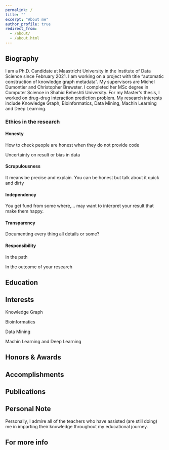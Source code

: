 ```yaml
---
permalink: /
title: ""
excerpt: "About me"
author_profile: true
redirect_from: 
  - /about/
  - /about.html
---
```




Biography
------

I am a Ph.D. Candidate at Maastricht University in the Institute of Data Science since February 2021. I am working on a project with title “automatic construction of knowledge graph metadata”. My supervisors are Michel Dumontier and Christopher Brewster. I completed her MSc degree in Computer Science in Shahid Beheshti University. For my Master's thesis, I worked on drug-drug interaction prediction problem. My research interests include Knowledge Graph, Bioinformatics, Data Mining, Machin Learning and Deep Learning.



### **Ethics in the research**

#### Honesty

How to check people are honest when they do not provide code

Uncertainty on result or bias in data

 

#### Scrupulousness

It means be precise and explain. You can be honest but talk about it quick and dirty

 

#### Independency

You get fund from some where,… may want to interpret your result that make them happy.

 

#### Transparency

Documenting every thing all details or some?

 

#### Responsibility

In the path

In the outcome of your research


**Education**
------


**Interests**
------

Knowledge Graph

Bioinformatics

Data Mining

Machin Learning and Deep Learning


**Honors & Awards**
------


Accomplishments 
------

## Publications

## Personal Note

Personally, I admire all of the teachers who have assisted (are still doing) me in imparting their knowledge throughout my educational journey.

## For more info
